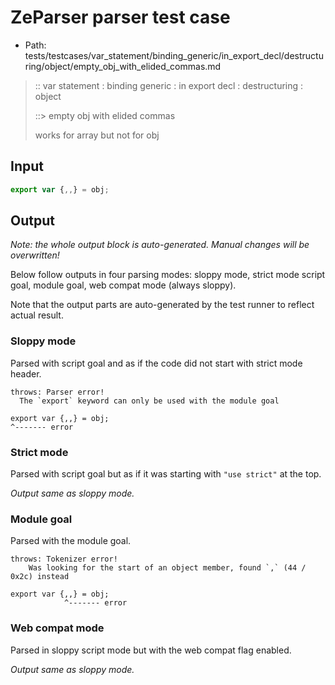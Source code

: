 # ZeParser parser test case

- Path: tests/testcases/var_statement/binding_generic/in_export_decl/destructuring/object/empty_obj_with_elided_commas.md

> :: var statement : binding generic : in export decl : destructuring : object
>
> ::> empty obj with elided commas
>
> works for array but not for obj

## Input


`````js
export var {,,} = obj;
`````

## Output

_Note: the whole output block is auto-generated. Manual changes will be overwritten!_

Below follow outputs in four parsing modes: sloppy mode, strict mode script goal, module goal, web compat mode (always sloppy).

Note that the output parts are auto-generated by the test runner to reflect actual result.

### Sloppy mode

Parsed with script goal and as if the code did not start with strict mode header.

`````
throws: Parser error!
  The `export` keyword can only be used with the module goal

export var {,,} = obj;
^------- error
`````

### Strict mode

Parsed with script goal but as if it was starting with `"use strict"` at the top.

_Output same as sloppy mode._

### Module goal

Parsed with the module goal.

`````
throws: Tokenizer error!
    Was looking for the start of an object member, found `,` (44 / 0x2c) instead

export var {,,} = obj;
            ^------- error
`````


### Web compat mode

Parsed in sloppy script mode but with the web compat flag enabled.

_Output same as sloppy mode._
